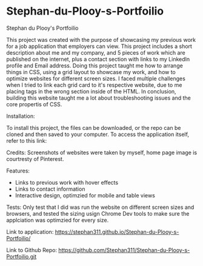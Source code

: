 # Stephan-du-Plooy-s-Portfoilio
Stephan du Plooy's Portfoilio

This project was created with the purpose of showcasing my previous work for a job application that employers can view. This project includes a short description about me and my company, and 5 pieces of work which are published on the internet, plus a contact section with links to my LinkedIn profile and Email address. Doing this project taught me how to arrange things in CSS, using a grid layout to showcase my work, and how to optimize websites for different screen sizes. I faced multiple challenges when I tried to link each grid card to it's respective website, due to me placing <a> tags in the wrong section inside of the HTML. In conclusion, building this website taught me a lot about troubleshooting issues and the core propertis of CSS.

Installation:

To install this project, the files can be downloaded, or the repo can be cloned and then saved to your computer. To access the application itself, refer to this link: 

Credits: Screenshots of websites were taken by myself, home page image is courtresty of Pinterest.

Features:
- Links to previous work with hover effects
- Links to contact information
- Interactive design, optimzied for mobile and table views

Tests: Only test that I did was run the website on different screen sizes and browsers, and tested the sizing usign Chrome Dev tools to make sure the applciation was optimzied for every size.

Link to application: https://stephan311.github.io/Stephan-du-Plooy-s-Portfoilio/

Link to Github Repo: https://github.com/Stephan311/Stephan-du-Plooy-s-Portfoilio.git

